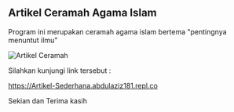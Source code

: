 <h2> Artikel Ceramah Agama Islam </h2>

Program ini merupakan ceramah agama islam bertema "pentingnya menuntut ilmu"

![Artikel Ceramah](https://user-images.githubusercontent.com/119909214/227745191-2f04b2d0-50d0-46da-9687-257eac810a86.png)

Silahkan kunjungi link tersebut :

https://Artikel-Sederhana.abdulaziz181.repl.co

<p> Sekian dan Terima kasih <p>

